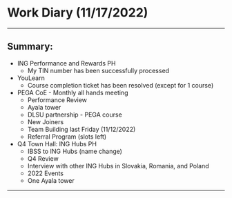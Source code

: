 # Work Diary (11/17/2022)

---
## Summary:

* ING Performance and Rewards PH
    - My TIN number has been successfully processed
* YouLearn
    - Course completion ticket has been resolved (except for 1 course)
* PEGA CoE - Monthly all hands meeting
    - Performance Review
    - Ayala tower
    - DLSU partnership - PEGA course
    - New Joiners
    - Team Building last Friday (11/12/2022)
    - Referral Program (slots left)
* Q4 Town Hall: ING Hubs PH
    - IBSS to ING Hubs (name change)
    - Q4 Review
    - Interview with other ING Hubs in Slovakia, Romania, and Poland
    - 2022 Events
    - One Ayala tower
---
